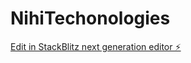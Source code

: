 # NihiTechonologies

[Edit in StackBlitz next generation editor ⚡️](https://stackblitz.com/~/github.com/praveenkumarguntoju/NihiTechonologies)